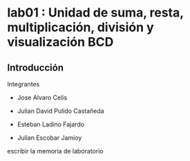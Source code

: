 # lab01 : Unidad de suma, resta, multiplicación, división y visualización BCD
## Introducción
Integrantes


* Jose Alvaro Celis

* Julian David Pulido Castañeda

* Esteban Ladino Fajardo

* Julian Escobar Jamioy

escribir  la memoria de laboratorio 
